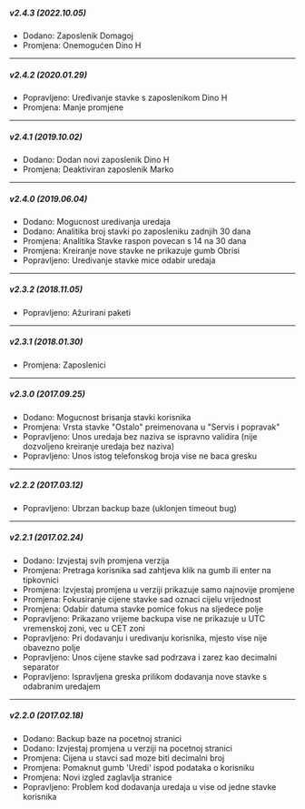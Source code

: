 ﻿##### v2.4.3 (_2022.10.05_)

- Dodano: Zaposlenik Domagoj
- Promjena: Onemogućen Dino H

----

##### v2.4.2 (_2020.01.29_)

- Popravljeno: Uređivanje stavke s zaposlenikom Dino H
- Promjena: Manje promjene

----

##### v2.4.1 (_2019.10.02_)

- Dodano: Dodan novi zaposlenik Dino H
- Promjena: Deaktiviran zaposlenik Marko

----

##### v2.4.0 (_2019.06.04_)

- Dodano: Mogucnost uredivanja uredaja
- Dodano: Analitika broj stavki po zaposleniku zadnjih 30 dana
- Promjena: Analitika Stavke raspon povecan s 14 na 30 dana
- Promjena: Kreiranje nove stavke ne prikazuje gumb Obrisi
- Popravljeno: Uredivanje stavke mice odabir uredaja

----

##### v2.3.2 (_2018.11.05_)

- Popravljeno: Ažurirani paketi

----

##### v2.3.1 (_2018.01.30_)

- Promjena: Zaposlenici

----

##### v2.3.0 (_2017.09.25_) 

- Dodano: Mogucnost brisanja stavki korisnika
- Promjena: Vrsta stavke "Ostalo" preimenovana u "Servis i popravak"
- Popravljeno: Unos uredaja bez naziva se ispravno validira (nije dozvoljeno kreiranje uredaja bez naziva)
- Popravljeno: Unos istog telefonskog broja vise ne baca gresku

----

##### v2.2.2 (_2017.03.12_)

- Popravljeno: Ubrzan backup baze (uklonjen timeout bug)

----

##### v2.2.1 (_2017.02.24_)

- Dodano: Izvjestaj svih promjena verzija
- Promjena: Pretraga korisnika sad zahtjeva klik na gumb ili enter na tipkovnici
- Promjena: Izvjestaj promjena u verziji prikazuje samo najnovije promjene
- Promjena: Fokusiranje cijene stavke sad oznaci cijelu vrijednost
- Promjena: Odabir datuma stavke pomice fokus na sljedece polje
- Popravljeno: Prikazano vrijeme backupa vise ne prikazuje u UTC vremenskoj zoni, vec u CET zoni
- Popravljeno: Pri dodavanju i uredivanju korisnika, mjesto vise nije obavezno polje
- Popravljeno: Unos cijene stavke sad podrzava i zarez kao decimalni separator
- Popravljeno: Ispravljena greska prilikom dodavanja nove stavke s odabranim uredajem

----

##### v2.2.0 (_2017.02.18_)

- Dodano: Backup baze na pocetnoj stranici
- Dodano: Izvjestaj promjena u verziji na pocetnoj stranici
- Promjena: Cijena u stavci sad moze biti decimalni broj
- Promjena: Pomaknut gumb 'Uredi' ispod podataka o korisniku
- Promjena: Novi izgled zaglavlja stranice
- Popravljeno: Problem kod dodavanja uredaja u vise od jedne stavke korisnika
